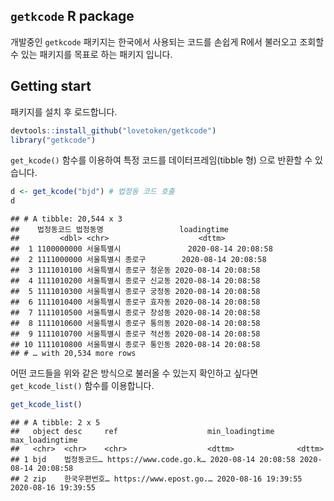 ## `getkcode` R package

개발중인 `getkcode` 패키지는 한국에서 사용되는 코드를 손쉽게 R에서 불러오고 조회할 수 있는 패키지를 목표로 하는 패키지 입니다.

## Getting start

패키지를 설치 후 로드합니다.


```r
devtools::install_github("lovetoken/getkcode")
library("getkcode")
```

`get_kcode()` 함수를 이용하여 특정 코드를 데이터프레임(tibble 형) 으로 반환할 수 있습니다.


```r
d <- get_kcode("bjd") # 법정동 코드 호출
d
```

```
## # A tibble: 20,544 x 3
##    법정동코드 법정동명                 loadingtime        
##         <dbl> <chr>                    <dttm>             
##  1 1100000000 서울특별시               2020-08-14 20:08:58
##  2 1111000000 서울특별시 종로구        2020-08-14 20:08:58
##  3 1111010100 서울특별시 종로구 청운동 2020-08-14 20:08:58
##  4 1111010200 서울특별시 종로구 신교동 2020-08-14 20:08:58
##  5 1111010300 서울특별시 종로구 궁정동 2020-08-14 20:08:58
##  6 1111010400 서울특별시 종로구 효자동 2020-08-14 20:08:58
##  7 1111010500 서울특별시 종로구 창성동 2020-08-14 20:08:58
##  8 1111010600 서울특별시 종로구 통의동 2020-08-14 20:08:58
##  9 1111010700 서울특별시 종로구 적선동 2020-08-14 20:08:58
## 10 1111010800 서울특별시 종로구 통인동 2020-08-14 20:08:58
## # … with 20,534 more rows
```

어떤 코드들을 위와 같은 방식으로 불러올 수 있는지 확인하고 싶다면 `get_kcode_list()` 함수를 이용합니다.


```r
get_kcode_list()
```

```
## # A tibble: 2 x 5
##   object desc     ref                    min_loadingtime     max_loadingtime    
##   <chr>  <chr>    <chr>                  <dttm>              <dttm>             
## 1 bjd    법정동코드… https://www.code.go.k… 2020-08-14 20:08:58 2020-08-14 20:08:58
## 2 zip    한국우편번호… https://www.epost.go.… 2020-08-16 19:39:55 2020-08-16 19:39:55
```


